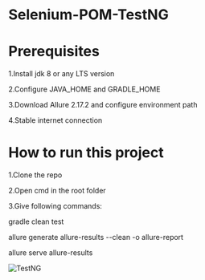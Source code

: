 
# Selenium-POM-TestNG
# Prerequisites
  1.Install jdk 8 or any LTS version
  
  2.Configure JAVA_HOME and GRADLE_HOME
  
  3.Download Allure 2.17.2 and configure environment path
  
  4.Stable internet connection
  
# How to run this project
 1.Clone the repo
 
 2.Open cmd in the root folder
 
 3.Give following commands:
   
   
   gradle clean test
   
   allure generate allure-results --clean -o allure-report
   
   allure serve allure-results
   
   
   
   
   
![TestNG](https://user-images.githubusercontent.com/61241763/151925779-d58995f7-2a76-4c74-a672-7ba8dee2aa33.PNG)
